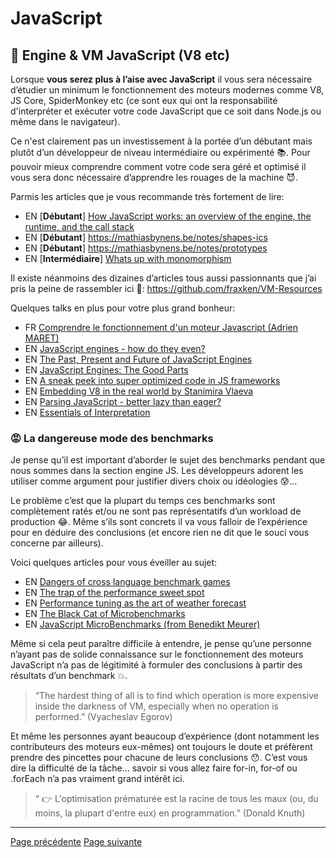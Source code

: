 # JavaScript

## 🔧 Engine & VM JavaScript (V8 etc)

Lorsque **vous serez plus à l’aise avec JavaScript** il vous sera nécessaire d’étudier un minimum le fonctionnement des moteurs modernes comme V8, JS Core, SpiderMonkey etc (ce sont eux qui ont la responsabilité d'interpréter et exécuter votre code JavaScript que ce soit dans Node.js ou même dans le navigateur).

Ce n'est clairement pas un investissement à la portée d’un débutant mais plutôt d’un développeur de niveau intermédiaire ou expérimenté 📚. Pour pouvoir mieux comprendre comment votre code sera géré et optimisé il vous sera donc nécessaire d’apprendre les rouages de la machine 😈.

Parmis les articles que je vous recommande très fortement de lire:

- EN [**Débutant**] [How JavaScript works: an overview of the engine, the runtime, and the call stack](https://blog.sessionstack.com/how-does-javascript-actually-work-part-1-b0bacc073cf)
- EN [**Débutant**] <https://mathiasbynens.be/notes/shapes-ics>
- EN [**Débutant**] <https://mathiasbynens.be/notes/prototypes>
- EN [**Intermédiaire**] [Whats up with monomorphism](https://mrale.ph/blog/2015/01/11/whats-up-with-monomorphism.html)

Il existe néanmoins des dizaines d’articles tous aussi passionnants que j’ai pris la peine de rassembler ici 👀: <https://github.com/fraxken/VM-Resources>

Quelques talks en plus pour votre plus grand bonheur:

- FR [Comprendre le fonctionnement d'un moteur Javascript (Adrien MARET)](https://www.youtube.com/watch?v=E1hohefv8QI)
- EN [JavaScript engines - how do they even?](https://www.youtube.com/watch?v=p-iiEDtpy6I)
- EN [The Past, Present and Future of JavaScript Engines](https://www.youtube.com/watch?v=iLWDUJMCoWs&list=PLfMzBWSH11xZPfWcC0DqFqKo_reMP58mw&index=45)
- EN [JavaScript Engines: The Good Parts](https://www.youtube.com/watch?v=5nmpokoRaZI&list=PL37ZVnwpeshG2YXJkun_lyNTtM-Qb3MKa&index=11)
- EN [A sneak peek into super optimized code in JS frameworks](https://www.youtube.com/watch?v=_VHNTC67NR8&list=PL37ZVnwpeshHwJPVBqEnZild7QHWhdufu&index=2)
- EN [Embedding V8 in the real world by Stanimira Vlaeva](https://www.youtube.com/watch?v=wz7Znu6tqFw&list=PL37ZVnwpeshHwJPVBqEnZild7QHWhdufu&index=16)
- EN [Parsing JavaScript - better lazy than eager?](https://www.youtube.com/watch?v=Fg7niTmNNLg&list=PL37ZVnwpeshFmAPr65sU2O5WMs7_CGjs_&index=10)
- EN [Essentials of Interpretation](https://www.youtube.com/watch?v=8OYqvwQlJVI&list=PLGNbPb3dQJ_4WT_m3aI3T2LRf2R_FKM2k)


### 😡 La dangereuse mode des benchmarks

Je pense qu’il est important d’aborder le sujet des benchmarks pendant que nous sommes dans la section engine JS. Les développeurs adorent les utiliser comme argument pour justifier divers choix ou idéologies 😰…

Le problème c’est que la plupart du temps ces benchmarks sont complètement ratés et/ou ne sont pas représentatifs d’un workload de production 😂. Même s’ils sont concrets il va vous falloir de l’expérience pour en déduire des conclusions (et encore rien ne dit que le souci vous concerne par ailleurs).

Voici quelques articles pour vous éveiller au sujet:

- EN [Dangers of cross language benchmark games](https://mrale.ph/blog/2011/05/12/dangers-of-cross-language-benchmark-games.html)
- EN [The trap of the performance sweet spot](https://mrale.ph/blog/2011/11/05/the-trap-of-the-performance-sweet-spot.html)
- EN [Performance tuning as the art of weather forecast](https://mrale.ph/blog/2013/04/29/performance-tuning-as-weather-forecast.html)
- EN [The Black Cat of Microbenchmarks](https://mrale.ph/blog/2014/02/23/the-black-cat-of-microbenchmarks.html)
- EN [JavaScript MicroBenchmarks (from Benedikt Meurer)](https://github.com/bmeurer/js-micro-benchmarks)

Même si cela peut paraître difficile à entendre, je pense qu’une personne n’ayant pas de solide connaissance sur le fonctionnement des moteurs JavaScript n’a pas de légitimité à formuler des conclusions à partir des résultats d’un benchmark 💥.

> “The hardest thing of all is to find which operation is more expensive inside the darkness of VM, especially when no operation is performed.” (Vyacheslav Egorov)

Et même les personnes ayant beaucoup d’expérience (dont notamment les contributeurs des moteurs eux-mêmes) ont toujours le doute et préfèrent prendre des pincettes pour chacune de leurs conclusions 😯. C’est vous dire la difficulté de la tâche… savoir si vous allez faire for-in, for-of ou .forEach n’a pas vraiment grand intérêt ici.

> “ 👉 L'optimisation prématurée est la racine de tous les maux (ou, du moins, la plupart d'entre eux) en programmation.” (Donald Knuth)

---

[Page précédente](./online-courses-talks-articles.md)
[Page suivante](../ecmascript/javascript-or-ecmascript.md)
